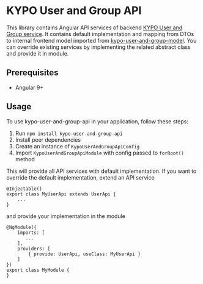 # KYPO User and Group API

This library contains Angular API services of backend [KYPO User and Group service](https://gitlab.ics.muni.cz/kypo-crp/backend-java/kypo2-user-and-group).
It contains default implementation and mapping from DTOs to internal frontend model imported from [kypo-user-and-group-model](https://gitlab.ics.muni.cz/kypo-crp/frontend-angular/models/kypo-user-and-group-model).
You can override existing services by implementing the related abstract class and provide it in module.


## Prerequisites

*  Angular 9+

## Usage

To use kypo-user-and-group-api in your application, follow these steps:

1. Run `npm install kypo-user-and-group-api`
2. Install peer dependencies
3. Create an instance of `KypoUserAndGroupApiConfig`
4. Import `KypoUserAndGroupApiModule` with config passed to `forRoot()` method

This will provide all API services with default implementation. If you want to override the default implementation, extend an API service

```
@Injectable()
export class MyUserApi extends UserApi {
    ...
}
```

and provide your implementation in the module 

```
@NgModule({
    imports: [
       ...
    ],
    providers: [
        { provide: UserApi, useClass: MyUserApi }
    ]
})
export class MyModule {
}

```


